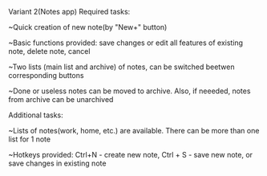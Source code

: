 Variant 2(Notes app) Required tasks:

  ~Quick creation of new note(by "New+" button)
  
  ~Basic functions provided: save changes or edit all features of existing note, delete note, cancel 
  
  ~Two lists (main list and archive) of notes, can be switched beetwen corresponding buttons
  
  ~Done or useless notes can be moved to archive. Also, if neeeded, notes from archive can be unarchived
  
  Additional tasks:
  
  ~Lists of notes(work, home, etc.) are available. There can be more than one list for 1 note
  
  ~Hotkeys provided: Ctrl+N - create new note, Ctrl + S - save new note, or save changes in existing note

